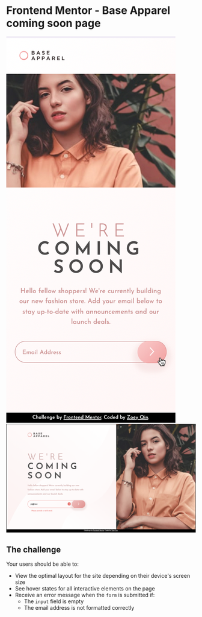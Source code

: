 # Frontend Mentor - Base Apparel coming soon page

![mobile](./design/mobile.png)
![desktop](./design/desktop.png)

## The challenge

Your users should be able to:

- View the optimal layout for the site depending on their device's screen size
- See hover states for all interactive elements on the page
- Receive an error message when the `form` is submitted if:
  - The `input` field is empty
  - The email address is not formatted correctly